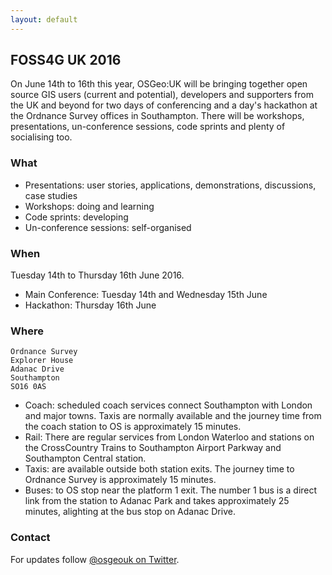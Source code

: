 ```yaml
---
layout: default
---
```

## FOSS4G UK 2016

On June 14th to 16th this year, OSGeo:UK will be bringing together open source GIS users (current and potential), developers and supporters from the UK and beyond for two days of conferencing and a day's hackathon at the Ordnance Survey offices in Southampton. There will be workshops, presentations, un-conference sessions, code sprints and plenty of socialising too.

### What
* Presentations: user stories, applications, demonstrations, discussions, case studies
* Workshops: doing and learning
* Code sprints: developing
* Un-conference sessions: self-organised

### When

Tuesday 14th to Thursday 16th June 2016.
* Main Conference: Tuesday 14th and Wednesday 15th June
* Hackathon: Thursday 16th June

### Where

    Ordnance Survey
    Explorer House
    Adanac Drive
    Southampton
    SO16 0AS
    
* Coach: scheduled coach services connect Southampton with London and major towns. Taxis are normally available and the journey time from the coach station to OS is approximately 15 minutes.
* Rail: There are regular services from London Waterloo and stations on the CrossCountry Trains to Southampton Airport Parkway and Southampton Central station.
* Taxis: are available outside both station exits. The journey time to Ordnance Survey is approximately 15 minutes.
* Buses: to OS stop near the platform 1 exit. The number 1 bus is a direct link from the station to Adanac Park and takes approximately 25 minutes, alighting at the bus stop on Adanac Drive.

### Contact

For updates follow [@osgeouk on Twitter](https://twitter.com/osgeouk).

